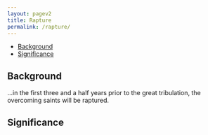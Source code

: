 ```yaml
---
layout: pagev2
title: Rapture
permalink: /rapture/
---
```

- [Background](#background)
- [Significance](#significance)

## Background

...in the first three and a half years prior to the great tribulation, the overcoming saints will be raptured.

## Significance
